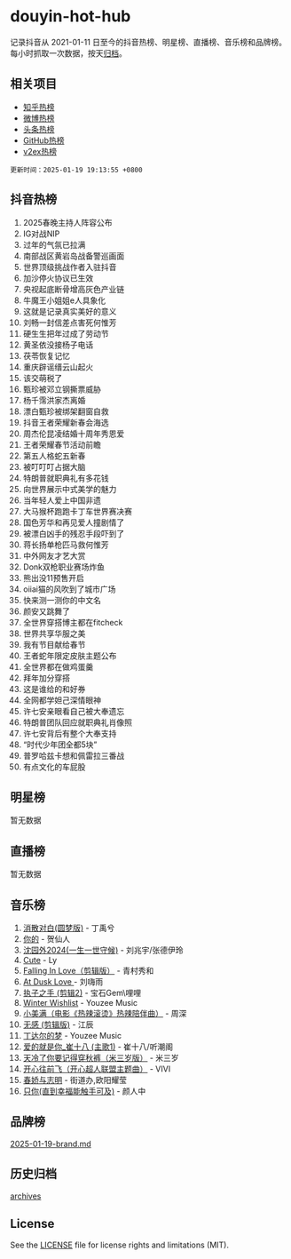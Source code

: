 # douyin-hot-hub

记录抖音从 2021-01-11 日至今的抖音热榜、明星榜、直播榜、音乐榜和品牌榜。每小时抓取一次数据，按天[归档](archives)。

## 相关项目

- [知乎热榜](https://github.com/lonnyzhang423/zhihu-hot-hub)
- [微博热榜](https://github.com/lonnyzhang423/weibo-hot-hub)
- [头条热榜](https://github.com/lonnyzhang423/toutiao-hot-hub)
- [GitHub热榜](https://github.com/lonnyzhang423/github-hot-hub)
- [v2ex热榜](https://github.com/lonnyzhang423/v2ex-hot-hub)


`更新时间：2025-01-19 19:13:55 +0800`

## 抖音热榜

1. 2025春晚主持人阵容公布
1. IG对战NIP
1. 过年的气氛已拉满
1. 南部战区黄岩岛战备警巡画面
1. 世界顶级挑战作者入驻抖音
1. 加沙停火协议已生效
1. 央视起底断骨增高灰色产业链
1. 牛魔王小姐姐e人具象化
1. 这就是记录真实美好的意义
1. 刘畅一封信差点害死何惟芳
1. 硬生生把年过成了劳动节
1. 黄圣依没接杨子电话
1. 茯苓恢复记忆
1. 重庆辟谣缙云山起火
1. 该交萌税了
1. 甄珍被邓立钢撕票威胁
1. 杨千霈洪家杰离婚
1. 漂白甄珍被绑架翻窗自救
1. 抖音王者荣耀新春会海选
1. 周杰伦昆凌结婚十周年秀恩爱
1. 王者荣耀春节活动前瞻
1. 第五人格蛇五新春
1. 被叮叮叮占据大脑
1. 特朗普就职典礼有多花钱
1. 向世界展示中式美学的魅力
1. 当年轻人爱上中国非遗
1. 大马猴杯跑跑卡丁车世界赛决赛
1. 国色芳华和再见爱人撞剧情了
1. 被漂白凶手的残忍手段吓到了
1. 蒋长扬单枪匹马救何惟芳
1. 中外网友才艺大赏
1. Donk双枪职业赛场炸鱼
1. 熊出没11预售开启
1. oiiai猫的风吹到了城市广场
1. 快来测一测你的中文名
1. 颜安又跳舞了
1. 全世界穿搭博主都在fitcheck
1. 世界共享华服之美
1. 我有节目献给春节
1. 王者蛇年限定皮肤主题公布
1. 全世界都在做鸡蛋羹
1. 拜年加分穿搭
1. 这是谁给的和好券
1. 全网都学妲己深情眼神
1. 许七安亲眼看自己被大奉遗忘
1. 特朗普团队回应就职典礼肖像照
1. 许七安背后有整个大奉支持
1. “时代少年团全都5块”
1. 普罗哈兹卡想和佩雷拉三番战
1. 有点文化的车屁股

## 明星榜

暂无数据

## 直播榜

暂无数据

## 音乐榜

1. [消散对白(圆梦版)](https://sf5-hl-cdn-tos.douyinstatic.com/obj/tos-cn-ve-2774/og4jB5I5IizzoZVAAAzWgBMAsMDWoArfwBOiFs) - 丁禹兮
1. [你的](https://sf5-hl-cdn-tos.douyinstatic.com/obj/tos-cn-ve-2774/oYuIeKf42jB7sEV6B2upMdpYAgfrQWj0FeRegh) - 贺仙人
1. [沈园外2024(一生一世守候)](https://sf5-hl-cdn-tos.douyinstatic.com/obj/tos-cn-ve-2774/oAIYMHGCmKaYKFDd6FZBf9AfMfx1eErAAEJAFH) - 刘兆宇/张德伊玲
1. [Cute](https://sf5-hl-cdn-tos.douyinstatic.com/obj/tos-cn-ve-2774/o4IbIzHWKAAB4wsS5qMBRiiAlEBGTpQRNfFvuo) - Ly
1. [Falling In Love（剪辑版）](https://sf5-hl-cdn-tos.douyinstatic.com/obj/tos-cn-ve-2774/o8ajpA8zzgBPahbBIO8AcKGBLJezFCRd1wfP9f) - 青村秀和
1. [ At Dusk  Love ](https://sf5-hl-cdn-tos.douyinstatic.com/obj/tos-cn-ve-2774/o8CrpCf5CaYgI4ZrtQgMQAFEfuGqNnRSDQAPBc) - 刘嗨雨
1. [执子之手 (剪辑2)](https://sf5-hl-cdn-tos.douyinstatic.com/obj/tos-cn-ve-2774/oUoZLQjCc31XzqsBnBQUNgeKtYPBcgbFDwtfcu) - 宝石Gem\哩哩
1. [Winter Wishlist](https://sf5-hl-cdn-tos.douyinstatic.com/obj/tos-cn-ve-2774/oIIgUOeamCFCVAzxN6MFRLIBlLGpUqQxeeHrLE) - Youzee Music
1. [小美满（电影《热辣滚烫》热辣陪伴曲）](https://sf5-hl-cdn-tos.douyinstatic.com/obj/tos-cn-ve-2774/o0GAn2lSgfZIDUgtevCGDQYnFg4CwnrBaxbTZL) - 周深
1. [无感 (剪辑版)](https://sf5-hl-cdn-tos.douyinstatic.com/obj/tos-cn-ve-2774/o0eIsUzJBDlQaQFC5OFlgbMEZC1TFYBftOBn6p) - 江辰
1. [丁达尔的梦](https://sf3-cdn-tos.douyinstatic.com/obj/tos-cn-ve-2774/oMU3WirUZBVQkAC9ccG5P2IQirziZM2RTInUY) - Youzee Music
1. [爱的就是你_崔十八 (主歌1)](https://sf5-hl-cdn-tos.douyinstatic.com/obj/tos-cn-ve-2774/oI5BO5DhFZ6UTcNCnZaOCBLtZ7WIMQGfgnXf5E) - 崔十八/听潮阁
1. [天冷了你要记得穿秋裤（米三岁版）](https://sf5-hl-cdn-tos.douyinstatic.com/obj/tos-cn-ve-2774/oQlIwVIDWiZ6BQilAorS7MA0AgCkQDvcZAdm1) - 米三岁
1. [开心往前飞（开心超人联盟主题曲）](https://sf5-hl-cdn-tos.douyinstatic.com/obj/tos-cn-ve-2774/9d8fb7c82cf1421fb93a9fe925275e0a) - VIVI
1. [春娇与志明](https://sf5-hl-cdn-tos.douyinstatic.com/obj/tos-cn-ve-2774/e530d8fceb7044b39707d7f9ff54add1) - 街道办,欧阳耀莹
1. [只你(直到幸福能触手可及)](https://sf5-hl-cdn-tos.douyinstatic.com/obj/tos-cn-ve-2774/o0lBkRDzFTeaVSUz3ZZSCBVtZ5DIMQGfgmEAuE) - 颜人中

## 品牌榜

[2025-01-19-brand.md](archives/2025-01-19-brand.md)

## 历史归档

[archives](archives)

## License

See the [LICENSE](LICENSE) file for license rights and limitations (MIT).
